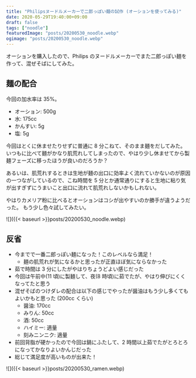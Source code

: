 ```yaml
---
title: "Philipsヌードルメーカーで二郎っぽい麺の試作 (オーションを使ってみる)"
date: 2020-05-29T19:40:00+09:00
draft: false
tags: ["noodle"]
featuredImage: "posts/20200530_noodle.webp"
ogimage: "posts/20200530_noodle.webp"
---
```


オーションを購入したので、Philips のヌードルメーカーでまた二郎っぽい麺を作って、混ぜそばにしてみた。

## 麺の配合

今回の加水率は 35%。

- オーション: 500g
- 水: 175cc
- かんすい: 5g
- 塩: 5g

今回はとくに休ませたりせずに普通に 8 分こねて、そのまま麺をだしてみた。
いつもに比べて麺がかなり肌荒れしてしまったので、やはり少し休ませてから製麺フェーズに移ったほうが良いのだろうか？

あるいは、肌荒れするときは生地が麺の出口に効率よく流れていかないのが原因の一つながしているので、こね時間を 5 分とか通常通りにすると生地に粘り気が出すぎずにうまいこと出口に流れて肌荒れしないかもしれない。

やはりカメリア粉に比べるとオーションはコシが出やすいのか勝手が違うようだった。
もう少し色々試してみたい。

![]({{< baseurl >}}posts/20200530_noodle.webp)

## 反省

- 今までで一番二郎っぽい麺になった！このレベルなら満足！
  - 麺の肌荒れが気になるかと思ったが正直ほぼ気にならなかった
- 茹で時間は 3 分にしたがやはりちょうどよい感じだった
- 今回は午前中(11 頃)に製麺して、夜(8 時頃)に茹でたが、やはり伸びにくくなってたと思う
- 混ぜそばのつけダレの配合は以下の感じでやったが醤油はもう少し多くてもよいかもと思った (200cc くらい)
  - 醤油: 170cc
  - みりん: 50cc
  - 酒: 50cc
  - ハイミー: 適量
  - 刻みニンニク: 適量
- 前回背脂が硬かったので今回は鍋にふたして、2 時間以上茹でたがとろとろになってかなりよいかんじだった
- 総じて満足度が高いものが出来た！

![]({{< baseurl >}}posts/20200530_ramen.webp)
